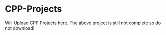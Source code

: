 # CPP-Projects
Will Upload CPP Projects here.
The above project is still not complete so do not download!
